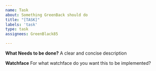```yaml
---
name: Task
about: Something GreenBack should do
title: "[TASK]"
labels: 'task'
type: task
assignees: GreenBlack85

---
```


**What Needs to be done?**
A clear and concise description

**Watchface**
For what watchface do you want this to be implemented?
